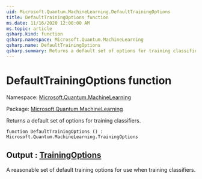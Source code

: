```yaml
---
uid: Microsoft.Quantum.MachineLearning.DefaultTrainingOptions
title: DefaultTrainingOptions function
ms.date: 11/16/2020 12:00:00 AM
ms.topic: article
qsharp.kind: function
qsharp.namespace: Microsoft.Quantum.MachineLearning
qsharp.name: DefaultTrainingOptions
qsharp.summary: Returns a default set of options for training classifiers.
---
```


# DefaultTrainingOptions function

Namespace: [Microsoft.Quantum.MachineLearning](xref:Microsoft.Quantum.MachineLearning)

Package: [Microsoft.Quantum.MachineLearning](https://nuget.org/packages/Microsoft.Quantum.MachineLearning)


Returns a default set of options for training classifiers.

```qsharp
function DefaultTrainingOptions () : Microsoft.Quantum.MachineLearning.TrainingOptions
```


## Output : [TrainingOptions](xref:Microsoft.Quantum.MachineLearning.TrainingOptions)

A reasonable set of default training options for use when trainingclassifiers.